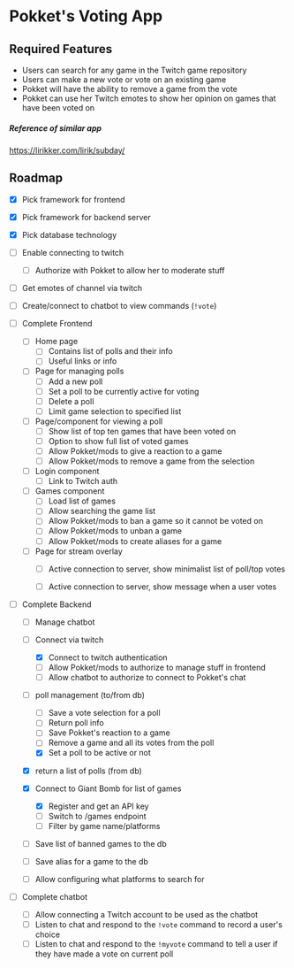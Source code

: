 # Pokket's Voting App

## Required Features
- Users can search for any game in the Twitch game repository
- Users can make a new vote or vote on an existing game
- Pokket will have the ability to remove a game from the vote
- Pokket can use her Twitch emotes to show her opinion on games that have been voted on


##### Reference of similar app
https://lirikker.com/lirik/subday/

## Roadmap
- [x] Pick framework for frontend
- [x] Pick framework for backend server
- [x] Pick database technology
- [ ] Enable connecting to twitch
  - [ ] Authorize with Pokket to allow her to moderate stuff
- [ ] Get emotes of channel via twitch
- [ ] Create/connect to chatbot to view commands (`!vote`)

- [ ] Complete Frontend
  - [ ] Home page
    - [ ] Contains list of polls and their info
    - [ ] Useful links or info
  - [ ] Page for managing polls
    - [ ] Add a new poll
    - [ ] Set a poll to be currently active for voting
    - [ ] Delete a poll
    - [ ] Limit game selection to specified list
  - [ ] Page/component for viewing a poll
    - [ ] Show list of top ten games that have been voted on
    - [ ] Option to show full list of voted games
    - [ ] Allow Pokket/mods to give a reaction to a game
    - [ ] Allow Pokket/mods to remove a game from the selection
  - [ ] Login component
    - [ ] Link to Twitch auth
  - [ ] Games component
    - [ ] Load list of games
    - [ ] Allow searching the game list
    - [ ] Allow Pokket/mods to ban a game so it cannot be voted on
    - [ ] Allow Pokket/mods to unban a game
    - [ ] Allow Pokket/mods to create aliases for a game
  - [ ] Page for stream overlay
    - [ ] Active connection to server, show minimalist list of poll/top votes
    - [ ] Active connection to server, show message when a user votes


- [ ] Complete Backend
  - [ ] Manage chatbot
  - [ ] Connect via twitch
    - [x] Connect to twitch authentication
    - [ ] Allow Pokket/mods to authorize to manage stuff in frontend
    - [ ] Allow chatbot to authorize to connect to Pokket's chat
  - [ ] poll management (to/from db)
    - [ ] Save a vote selection for a poll
    - [ ] Return poll info
    - [ ] Save Pokket's reaction to a game
    - [ ] Remove a game and all its votes from the poll
    - [x] Set a poll to be active or not
  - [x] return a list of polls (from db)
  - [x] Connect to Giant Bomb for list of games
    - [x] Register and get an API key
    - [ ] Switch to /games endpoint
    - [ ] Filter by game name/platforms
  - [ ] Save list of banned games to the db
  - [ ] Save alias for a game to the db
  - [ ] Allow configuring what platforms to search for


- [ ] Complete chatbot
  - [ ] Allow connecting a Twitch account to be used as the chatbot
  - [ ] Listen to chat and respond to the `!vote` command to record a user's choice
  - [ ] Listen to chat and respond to the `!myvote` command to tell a user if they have made a vote on current poll
